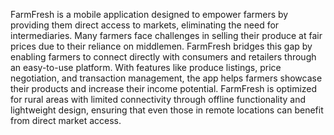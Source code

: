 FarmFresh is a mobile application designed to empower farmers by providing them direct access to markets, eliminating the need for intermediaries. Many farmers face challenges in selling their produce at fair prices due to their reliance on middlemen. FarmFresh bridges this gap by enabling farmers to connect directly with consumers and retailers through an easy-to-use platform. With features like produce listings, price negotiation, and transaction management, the app helps farmers showcase their products and increase their income potential. FarmFresh is optimized for rural areas with limited connectivity through offline functionality and lightweight design, ensuring that even those in remote locations can benefit from direct market access.
